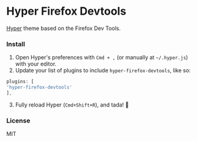 # Hyper Firefox Devtools

[Hyper](https://hyper.is) theme based on the Firefox Dev Tools.

### Install

1. Open Hyper's preferences with `Cmd + ,` (or manually at `~/.hyper.js`) with your editor.
2. Update your list of plugins to include `hyper-firefox-devtools`, like so:

  ```js
plugins: [
  'hyper-firefox-devtools'
],
```
3. Fully reload Hyper (`Cmd+Shift+R`), and tada! :tada:

### License

MIT
